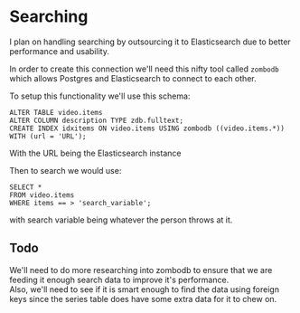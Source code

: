 # Searching

I plan on handling searching by outsourcing it to Elasticsearch due to better performance and usability.

In order to create this connection we'll need this nifty tool called `zombodb` which allows Postgres and Elasticsearch to connect to each other.

To setup this functionality we'll use this schema:

```
ALTER TABLE video.items
ALTER COLUMN description TYPE zdb.fulltext;
CREATE INDEX idxitems ON video.items USING zombodb ((video.items.*)) WITH (url = 'URL');

```

With the URL being the Elasticsearch instance

Then to search we would use:

```
SELECT *
FROM video.items
WHERE items == > 'search_variable';
```

with search variable being whatever the person throws at it.

## Todo

We'll need to do more researching into zombodb to ensure that we are feeding it enough search data to improve it's performance.  
Also, we'll need to see if it is smart enough to find the data using foreign keys since the series table does have some extra data for it to chew on.

